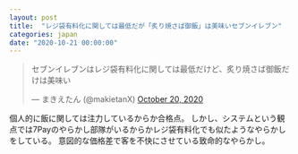```yaml
---
layout: post
title:  "レジ袋有料化に関しては最低だが「炙り焼さば御飯」は美味いセブンイレブン"
categories: japan
date: "2020-10-21 00:00:00"
---
```


<blockquote class="twitter-tweet tw-align-center"><p lang="ja" dir="ltr">セブンイレブンはレジ袋有料化に関しては最低だけど、炙り焼さば御飯だけは美味い</p>&mdash; まきえたん (@makietanX) <a href="https://twitter.com/makietanX/status/1318692347048153088?ref_src=twsrc%5Etfw">October 20, 2020</a></blockquote> <script async src="https://platform.twitter.com/widgets.js" charset="utf-8"></script>

個人的に飯に関しては注力しているからか合格点。
しかし、システムという観点では7Payのやらかし部隊がいるからかレジ袋有料化でも似たようなやらかしをしている。
意図的な価格差で客を不快にさせている致命的なやらかし。
